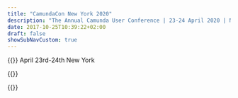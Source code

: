 ```yaml
---
title: "CamundaCon New York 2020"
description: "The Annual Camunda User Conference | 23-24 April 2020 | New York"
date: 2017-10-25T10:39:22+02:00
draft: false
showSubNavCustom: true
---
```



{{<highlight title="CamundaCon New York 2020" >}}
April 23rd-24th New York


{{</highlight>}}

{{<camundaconus2020>}}
